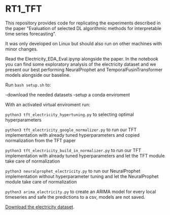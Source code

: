 # RT1_TFT

This repository provides code for replicating the experiments described in the paper 
"Evaluation of selected DL algorithmic methods for interpretable time series forecasting".

It was only developed on Linux but should also run on other machines with minor changes.

Read the Electricity_EDA_Eval.ipynp alongside the paper.
In the notebook you can find some exploratory analysis of the electricity dataset and we present 
our best performing NeuralProphet and TemporalFusinTransformer models alongside our baseline.


Run `bash setup.sh` to:

  -download the needed datasets
  -setup a conda enviroment



With an activated virtual enviroment run:

`python3 tft_electricity_hypertuning.py` to selecting optimal hyperparameters


`python3 tft_electricity_google_normalizer.py` to run our TFT implementation with already tuned hyperparameters and copied normalization from the TFT paper


`python3 tft_electricity_build_in_normalizer.py` to run our TFT implementation with already tuned hyperparameters and let the TFT module take care of normalization


`python3 neuralprophet_electricity.py` to run our NeuralProphet implementation without hyperparameter tuning and let the NeuralProphet module take care of normalization


`python3 arima_electricity.py` to create an ARIMA model for every local timeseries and safe the predictions to a csv, models are not saved.


[Download the electricity dataset](https://archive.ics.uci.edu/ml/machine-learning-databases/00321/LD2011_2014.txt.zip).
